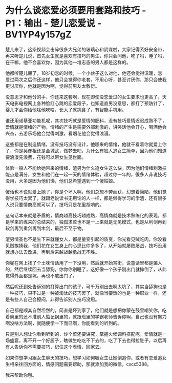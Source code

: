 # 为什么谈恋爱必须要用套路和技巧 - P1：输出 - 楚儿恋爱说 - BV1YP4y157gZ

楚儿来了，这条视频会击碎很多大兄弟的玻璃心和阴谋啦，大家记得系好安全带，再来听楚儿说，首先女生就是喜欢有技巧的男生，你只会问他，吃了吗，睡了吗，在干嘛，他不会喜欢你，因为其他一堆志态的男人都是这样的。

他都听楚儿屎了，18岁初恋的时候，一个小伙子这么对他，他还会觉得温暖，恋爱过两次之后你还这样，他只会觉得你老套，不用心呀，甚至讨厌你，那只会使我更讨厌你，他就是因为啊，觉得前男友太敷衍。

没意思才和他分的手，你还来这套啊，现在即使没恋爱过的女生要求也更高了，天天电影电视网上各种脸红心跳的恋爱段子，也知道直男没意思，都打了预防针了，婴儿才会你给他啥他吃啥，长大了就挑食了，有智能手机用。

谁还用诺基亚功能机呢，其次技巧就是爱情的肥料，没有技巧爱情迟迟成熟不了，爱情就是情绪的产物，情绪的产生是需要外部刺激的，讲笑话他会开心，喝酒他会兴奋，去游乐场他会觉得刺激，看烟花他会觉得浪漫。

这些都是在制造情绪，没有技巧没有设计，他哪来的情绪，他就干看着你就爱上你了，你是吴彦祖还是金城武，做梦去吧，为什么有钱人追女生简单，因为他们知道要浪漫先浪费，花钱可以带女生见世面。

体验一般人不能给她带来的情绪，渣男为什么追女生这么快，因为他们情绪刺激技能点是满分，女生和他们在一起一天的情绪体验，超过你一年的，很多人非说技巧没用，大多是因为他们懒，他们总希望遇到一个傻姑娘。

傻话也不说就爱上她了，你是个坏人啊，他们总想不劳而获，幻想着简陋，他们觉得学技巧太累了，就跟老说读书无用论的人一样，都是懒得学习的学渣，还有很多人说只要情商高就可以了，技巧只是花里胡哨的。

这句话本来就是矛盾的，情商越高技巧越成熟，高情商就是技术熟练化的表现，都是学来的练来的总结来的，独孤求败也不是一上来就是无见模式，也是从利剑再到软剑再到重剑再到木剑，最后不至于物。

渣男情圣也不是生下来就懂女人，都是量变引起的质变，你光看见贼吃肉，你没看见贼挨揍我，他们花在女生身上的心思比你多多了，从开始就屡败屡战，技巧没用就想办法去改进，再到后来越战越勇战无不胜。

你呢在网上找了个土味情话用了一下没用，然后就开始骂街，说童话里都是骗人的，然后继续回去当舔狗，你你你别睡了，这好像一个孩子刚出门就摔倒了，从此觉得外面都是坑，再也不敢出门了。

然后呢还到处告诉别的打算出门的孩子，可千万别出去啊太坑了，其实当舔狗也是一种技巧，只不过是一种被淘汰的技巧罢了，就像当要饭的也是一种职业一样，还是有些人自己会撩闷，非得告诉别人技巧没用。

自己都是顺其自然坦然的，简直是坏到家了，他们就是想把你蒙在鼓里嘲笑你，吃着碗里的还不准别人惦记锅里的，就跟班里的学霸老师告诉你啊，自己也没有努力啊没啥方法啊，就随便学一下而已啊，你能看到的听到的。

只是别人想让你看到听到的，炒个菜还要讲究，掌握火候调料搭配呢，爱情就是一场盛宴，离不开一个好厨子，瞎做生吃吃不下去的，吃了下去也得拉肚子，以后再有人告诉你不需要技巧，记住这个表情，回家去。

如果你想学习跟女生聊天的技巧，想学习如何吸女生让她倒追你，或者有恋爱追女生相亲往回方面的，情感问题需要帮助，那就添加我的微信，cxcx5388。

我来帮助你哦。